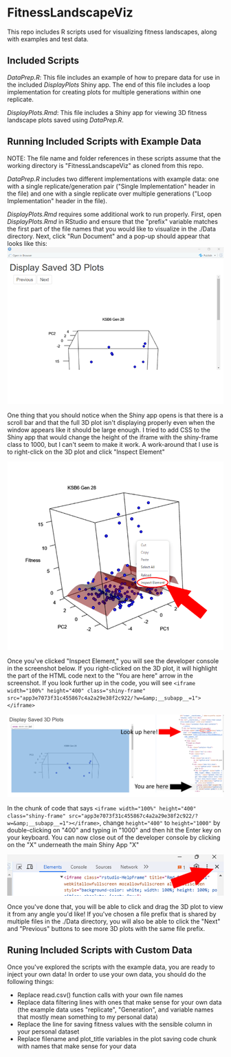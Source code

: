 # FitnessLandscapeViz
This repo includes R scripts used for visualizing fitness landscapes, along with examples and test data.

## Included Scripts
*DataPrep.R*: This file includes an example of how to prepare data for use in the included *DisplayPlots* Shiny app. The end of this file includes a loop implementation for creating plots for multiple generations within one replicate.

*DisplayPlots.Rmd*: This file includes a Shiny app for viewing 3D fitness landscape plots saved using *DataPrep.R*.

## Running Included Scripts with Example Data
NOTE: The file name and folder references in these scripts assume that the working directory is "FitnessLandscapeViz" as cloned from this repo.

*DataPrep.R* includes two different implementations with example data: one with a single replicate/generation pair ("Single Implementation" header in the file) and one with a single replicate over multiple generations ("Loop Implementation" header in the file). 

*DisplayPlots.Rmd* requires some additional work to run properly. First, open *DisplayPlots.Rmd* in RStudio and ensure that the "prefix" variable matches the first part of the file names that you would like to visualize in the ./Data directory. Next, click "Run Document" and a pop-up should appear that looks like this:
![Alt](./img/ShinyAppScreenshot1.png "A screenshot of the Shiny app. The title of the page is 'Display Saved 3D Plots.' Below the title are two buttons. The one on the left says 'Previous' and the one on the right says 'Next'. Below the buttons is a viewing window that includes a 3D fitness landscape plot, which is a cube with scattered 3D points inside and a red 3D plane that visualizes the fitness surface.")

One thing that you should notice when the Shiny app opens is that there is a scroll bar and that the full 3D plot isn't displaying properly even when the window appears like it should be large enough. I tried to add CSS to the Shiny app that would change the height of the iframe with the shiny-frame class to 1000, but I can't seem to make it work. A work-around that I use is to right-click on the 3D plot and click "Inspect Element"

![Alt](./img/InspectElement.png "A screenshot of the Shiny app with a 3D plot in the center. The right-click menu is overlayed on the graph and 'Inspect Element' has a red circle around it with a red arrow pointing at it.")

Once you've clicked "Inspect Element," you will see the developer console in the screenshot below. If you right-clicked on the 3D plot, it will highlight the part of the HTML code next to the "You are here" arrow in the screenshot. If you look further up in the code, you will see `<iframe width="100%" height="400" class="shiny-frame" src="app3e7073f31c455867c4a2a29e38f2c922/?w=&amp;__subapp__=1"></iframe>`

![Alt](./img/InspectElement2.png "A screenshot of the Shiny app with a 3D plot in the center. The developer console is open on the right-hand side. A black arrow with the label 'You are here' is near the bottom of the screenshot pointing at some code in the developer console. A red arrow with the label 'Look here!' is near the top of the screenshot pointing at code.")

In the chunk of code that says `<iframe width="100%" height="400" class="shiny-frame" src="app3e7073f31c455867c4a2a29e38f2c922/?w=&amp;__subapp__=1"></iframe>`, change `height="400"` to `height="1000"` by double-clicking on "400" and typing in "1000" and then hit the Enter key on your keyboard. You can now close out of the developer console by clicking on the "X" underneath the main Shiny App "X"

![Alt](./img/CloseConsole.png "A screenshot of the developer console with a red arrow pointing at the appropriate X to click to close it.")

Once you've done that, you will be able to click and drag the 3D plot to view it from any angle you'd like! If you've chosen a file prefix that is shared by multiple files in the ./Data directory, you will also be able to click the "Next" and "Previous" buttons to see more 3D plots with the same file prefix.

## Runing Included Scripts with Custom Data
Once you've explored the scripts with the example data, you are ready to inject your own data! In order to use your own data, you should do the following things:

* Replace read.csv() function calls with your own file names
* Replace data filtering lines with ones that make sense for your own data (the example data uses "replicate", "Generation", and variable names that mostly mean something to my personal data)
* Replace the line for saving fitness values with the sensible column in your personal dataset
* Replace filename and plot_title variables in the plot saving code chunk with names that make sense for your data
